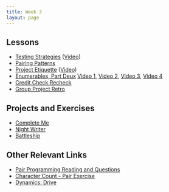 ```yaml
---
title: Week 3
layout: page
---
```


## Lessons

* [Testing Strategies](lessons/testing_strategies_and_encapsulation) ([Video](https://vimeo.com/161526035))
* [Pairing Patterns](lessons/pairing_patterns)
* [Project Etiquette](lessons/ruby_project_etiquette) ([Video](http://vimeo.com/161695195))
* [Enumerables, Part Deux](lessons/intermediate_enumerables) [Video 1](https://vimeo.com/161675625), [Video 2](https://vimeo.com/161677741), [Video 3](https://vimeo.com/161678930), [Video 4](https://vimeo.com/161680127)
* [Credit Check Recheck](lessons/credit_check_recheck)  
* [Group Project Retro](lessons/group_project_retro)

## Projects and Exercises

* [Complete Me](projects/complete_me)
* [Night Writer](projects/night_writer)
* [Battleship](projects/battleship)

## Other Relevant Links

* [Pair Programming Reading and Questions](https://github.com/turingschool/challenges/blob/master/pair_programming_reading.markdown)
* [Character Count - Pair Exercise](https://github.com/turingschool/challenges/blob/master/character_count.markdown)
* [Dynamics: Drive](https://github.com/turingschool/dynamics/blob/master/drive.markdown)
